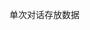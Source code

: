 <!--
 * @Author: LetMeFly
 * @Date: 2025-02-09 21:21:58
 * @LastEditors: LetMeFly.xyz
 * @LastEditTime: 2025-02-09 21:21:59
-->
单次对话存放数据